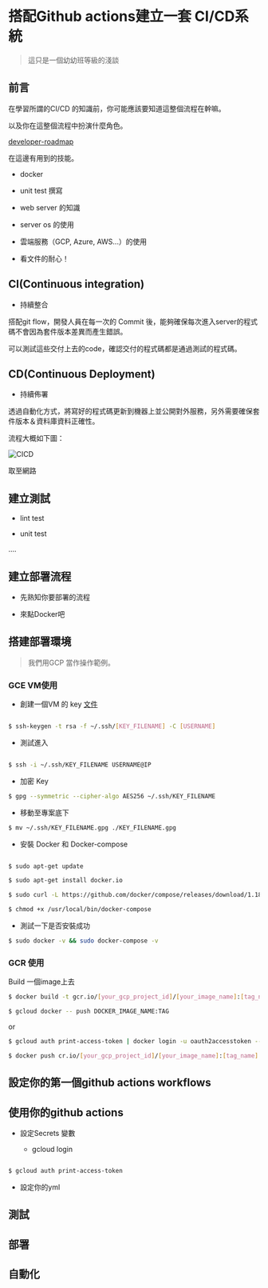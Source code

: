 # 搭配Github actions建立一套 CI/CD系統

> 這只是一個幼幼班等級的淺談

## 前言

在學習所謂的CI/CD 的知識前，你可能應該要知道這整個流程在幹嘛。

以及你在這整個流程中扮演什麼角色。

[developer-roadmap](https://github.com/kamranahmedse/developer-roadmap)

在這邊有用到的技能。

* docker

* unit test 撰寫

* web server 的知識

* server os 的使用

* 雲端服務（GCP, Azure, AWS...）的使用

* 看文件的耐心！


## CI(Continuous integration)

* 持續整合

搭配git flow，開發人員在每一次的 Commit 後，能夠確保每次進入server的程式碼不會因為套件版本差異而產生錯誤。

可以測試這些交付上去的code，確認交付的程式碼都是通過測試的程式碼。


## CD(Continuous Deployment)

* 持續佈署

透過自動化方式，將寫好的程式碼更新到機器上並公開對外服務，另外需要確保套件版本＆資料庫資料正確性。


流程大概如下圖：


![CICD](https://i.imgur.com/V5nuckV.png)

取至網路

## 建立測試

  * lint test

  * unit test

  ....

## 建立部署流程

  * 先熟知你要部署的流程

  * 來點Docker吧

## 搭建部署環境

> 我們用GCP 當作操作範例。

### GCE VM使用

* 創建一個VM 的 key [文件](https://cloud.google.com/compute/docs/instances/adding-removing-ssh-keys#createsshkeys)

```bash

$ ssh-keygen -t rsa -f ~/.ssh/[KEY_FILENAME] -C [USERNAME]

```

* 測試進入

```bash

$ ssh -i ~/.ssh/KEY_FILENAME USERNAME@IP

```

* 加密 Key

```bash
$ gpg --symmetric --cipher-algo AES256 ~/.ssh/KEY_FILENAME
```

* 移動至專案底下

```bash
$ mv ~/.ssh/KEY_FILENAME.gpg ./KEY_FILENAME.gpg
```

* 安裝 Docker 和 Docker-compose

```bash

$ sudo apt-get update

```

```bash
$ sudo apt-get install docker.io

```

```bash
$ sudo curl -L https://github.com/docker/compose/releases/download/1.18.0/docker-compose-`uname -s`-`uname -m` -o /usr/local/bin/docker-compose
```

```bash
$ chmod +x /usr/local/bin/docker-compose
```

* 測試一下是否安裝成功

```bash
$ sudo docker -v && sudo docker-compose -v
```


### GCR 使用

Build 一個image上去

```bash
$ docker build -t gcr.io/[your_gcp_project_id]/[your_image_name]:[tag_name] $PWD
```

```bash
$ gcloud docker -- push DOCKER_IMAGE_NAME:TAG
```

or

```bash
$ gcloud auth print-access-token | docker login -u oauth2accesstoken --password-stdin https://gcr.io
```

```bash
$ docker push cr.io/[your_gcp_project_id]/[your_image_name]:[tag_name]
```

## 設定你的第一個github actions workflows

## 使用你的github actions
  
* 設定Secrets 變數

  * gcloud login

```bash

$ gcloud auth print-access-token

```

  * 設定你的yml

## 測試

## 部署

## 自動化

